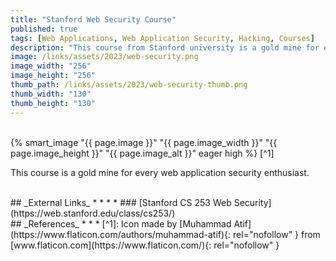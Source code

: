```yaml
---
title: "Stanford Web Security Course"
published: true
tags: [Web Applications, Web Application Security, Hacking, Courses]
description: "This course from Stanford university is a gold mine for every web application security enthusiast."
image: /links/assets/2023/web-security.png
image_width: "256"
image_height: "256"
thumb_path: /links/assets/2023/web-security-thumb.png
thumb_width: "130"
thumb_height: "130"
---
```


<br>
{% smart_image "{{ page.image }}" "{{ page.image_width }}" "{{ page.image_height }}" "{{ page.image_alt }}" eager high %}
[^1]
<br>

This course is a gold mine for every web application security enthusiast.

<br>
## _External Links_
* * *
* ### [Stanford CS 253 Web Security](https://web.stanford.edu/class/cs253/)

<br>
## _References_
* * *
[^1]: Icon made by [Muhammad Atif](https://www.flaticon.com/authors/muhammad-atif){: rel="nofollow" } from [www.flaticon.com](https://www.flaticon.com/){: rel="nofollow" }
